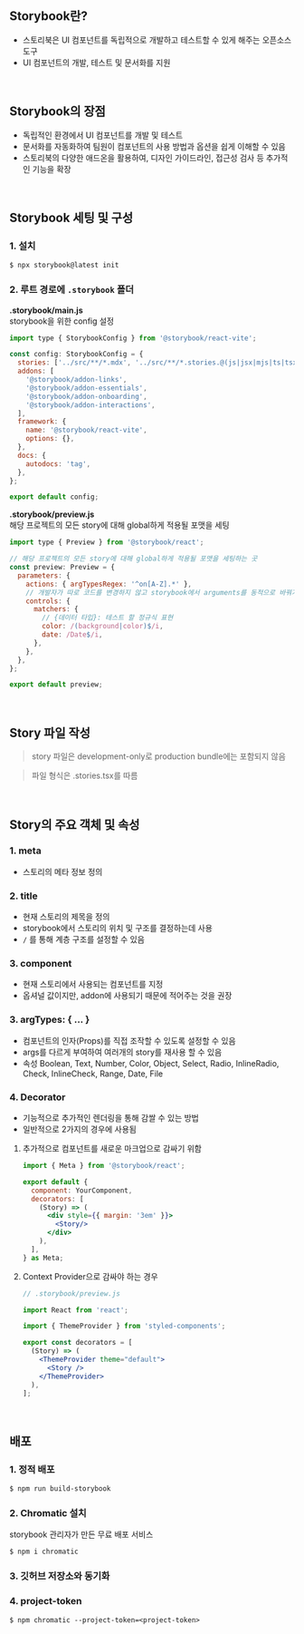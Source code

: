 ## Storybook란?

- 스토리북은 UI 컴포넌트를 독립적으로 개발하고 테스트할 수 있게 해주는 오픈소스 도구
- UI 컴포넌트의 개발, 테스트 및 문서화를 지원

<br/>

## Storybook의 장점

- 독립적인 환경에서 UI 컴포넌트를 개발 및 테스트
- 문서화를 자동화하여 팀원이 컴포넌트의 사용 방법과 옵션을 쉽게 이해할 수 있음
- 스토리북의 다양한 애드온을 활용하여, 디자인 가이드라인, 접근성 검사 등 추가적인 기능을 확장

<br/>

## Storybook 세팅 및 구성

### 1. 설치

```
$ npx storybook@latest init
```

### 2. 루트 경로에 `.storybook` 폴더

**.storybook/main.js**
<br/>
storybook을 위한 config 설정

```javascript
import type { StorybookConfig } from '@storybook/react-vite';

const config: StorybookConfig = {
  stories: ['../src/**/*.mdx', '../src/**/*.stories.@(js|jsx|mjs|ts|tsx)'],
  addons: [
    '@storybook/addon-links',
    '@storybook/addon-essentials',
    '@storybook/addon-onboarding',
    '@storybook/addon-interactions',
  ],
  framework: {
    name: '@storybook/react-vite',
    options: {},
  },
  docs: {
    autodocs: 'tag',
  },
};

export default config;
```

**.storybook/preview.js**
<br/>
해당 프로젝트의 모든 story에 대해 global하게 적용될 포맷을 세팅

```javascript
import type { Preview } from '@storybook/react';

// 해당 프로젝트의 모든 story에 대해 global하게 적용될 포맷을 세팅하는 곳
const preview: Preview = {
  parameters: {
    actions: { argTypesRegex: '^on[A-Z].*' },
    // 개발자가 따로 코드를 변경하지 않고 storybook에서 arguments를 동적으로 바꿔가며 인터렉션 할 수 있도록 함
    controls: {
      matchers: {
        // {데이터 타입}: 테스트 할 정규식 표현
        color: /(background|color)$/i,
        date: /Date$/i,
      },
    },
  },
};

export default preview;
```

<br/>

## Story 파일 작성

> story 파일은 development-only로 production bundle에는 포함되지 않음

> 파일 형식은 .stories.tsx를 따름

<br/>

## Story의 주요 객체 및 속성

### 1. meta

- 스토리의 메타 정보 정의

### 2. title

- 현재 스토리의 제목을 정의
- storybook에서 스토리의 위치 및 구조를 결정하는데 사용
- `/` 를 통해 계층 구조를 설정할 수 있음

### 3. component

- 현재 스토리에서 사용되는 컴포넌트를 지정
- 옵셔널 값이지만, addon에 사용되기 때문에 적어주는 것을 권장

### 3. argTypes: { ... }

- 컴포넌트의 인자(Props)를 직접 조작할 수 있도록 설정할 수 있음
- args를 다르게 부여하여 여러개의 story를 재사용 할 수 있음
- 속성
  Boolean, Text, Number, Color, Object, Select, Radio, InlineRadio, Check, InlineCheck, Range, Date, File

### 4. Decorator

- 기능적으로 추가적인 렌더링을 통해 감쌀 수 있는 방법
- 일반적으로 2가지의 경우에 사용됨

1. 추가적으로 컴포넌트를 새로운 마크업으로 감싸기 위함

   ```jsx
   import { Meta } from '@storybook/react';

   export default {
     component: YourComponent,
     decorators: [
       (Story) => (
         <div style={{ margin: '3em' }}>
           <Story/>
         </div>
       ),
     ],
   } as Meta;
   ```

2. Context Provider으로 감싸야 하는 경우

   ```jsx
   // .storybook/preview.js

   import React from 'react';

   import { ThemeProvider } from 'styled-components';

   export const decorators = [
     (Story) => (
       <ThemeProvider theme="default">
         <Story />
       </ThemeProvider>
     ),
   ];
   ```

<br/>

## 배포

### 1. 정적 배포

```
$ npm run build-storybook
```

### 2. Chromatic 설치

storybook 관리자가 만든 무료 배포 서비스

```
$ npm i chromatic
```

### 3. 깃허브 저장소와 동기화

### 4. project-token

```
$ npm chromatic --project-token=<project-token>
```
